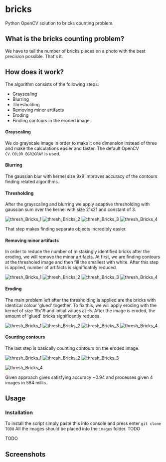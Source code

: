 # bricks
Python OpenCV solution to bricks counting problem.
## What is the bricks counting problem?
We have to tell the number of bricks pieces on a photo with the best precision possible. That's it.
## How does it work?

The algorithm consists of the following steps:
- Grayscaling
- Blurring
- Thresholding
- Removing minor artifacts
- Eroding
- Finding contours in the eroded image

#### Grayscaling
  We do grayscale image in order to make it one dimension instead of three and make the calculations easier and faster. The default OpenCV `CV.COLOR_BGR2GRAY` is used.
  
#### Blurring
  The gaussian blur with kernel size 9x9 improves accuracy of the contours finding related algorithms.
  
#### Thresholding
  After the grayscaling and blurring we apply adaptive thresholding with gaussian sum over the kernel with size 21x21 and constant of 3.
  
![thresh_Bricks_1](https://user-images.githubusercontent.com/78561567/193474881-abca9091-0072-45ac-a959-587c3f161b55.jpg)
![thresh_Bricks_2](https://user-images.githubusercontent.com/78561567/193474882-c7d35d4e-5584-4f63-bf78-33e90e8cf1a3.jpg)
![thresh_Bricks_3](https://user-images.githubusercontent.com/78561567/193474876-6f2a340b-d5cf-4851-886b-80cef0afdc5f.jpg)
![thresh_Bricks_4](https://user-images.githubusercontent.com/78561567/193474884-0044a157-e3f4-4216-a707-fd59197ba9cf.jpg)

That step makes finding separate objects incredibly easier.

#### Removing minor artifacts
  In order to reduce the number of mistakingly identified bricks after the eroding, we will remove the minor artifacts. At first, we are finding contours at the thresholed image and then fill the smallest with white. After this step is applied, number of artifacts is significatnly reduced.
  
  ![thresh_Bricks_1](https://user-images.githubusercontent.com/78561567/193475116-a58ede47-0879-4fbb-b5f3-75d13394561b.jpg)
![thresh_Bricks_2](https://user-images.githubusercontent.com/78561567/193475118-a12ceaf3-29dd-4e90-a9fb-1deae37de313.jpg)
![thresh_Bricks_3](https://user-images.githubusercontent.com/78561567/193475119-0dd1cb33-a29d-454c-bb19-b800380efba7.jpg)
![thresh_Bricks_4](https://user-images.githubusercontent.com/78561567/193475121-752334bb-4a03-4fe4-a9b3-5f2ac161c9fc.jpg)


#### Eroding
  The main problem left after the thresholding is applied are the bricks with identical colour 'glued' together. To fix this, we will apply eroding with the kernel of size 19x19 and initial values at -5. After the image is eroded, the amount of 'glued' bricks significantly reduces.
  
![thresh_Bricks_1](https://user-images.githubusercontent.com/78561567/193475236-a8673b99-d319-47f0-909c-a64bd646e7de.jpg)
![thresh_Bricks_2](https://user-images.githubusercontent.com/78561567/193475238-1797f709-ba1c-4014-b98a-bc94e2ba451a.jpg)
![thresh_Bricks_3](https://user-images.githubusercontent.com/78561567/193475240-7263641b-780d-4ac9-9ff1-1d8b8ec690d5.jpg)
![thresh_Bricks_4](https://user-images.githubusercontent.com/78561567/193475241-c14c1544-6e6d-4e96-bdf2-5d69727bc6da.jpg)

#### Counting contours
  The last step is basically counting contours on the eroded image.

![thresh_Bricks_1](https://user-images.githubusercontent.com/78561567/193475331-1a3efa5a-47e0-450f-a6ae-1e0034c38e3f.jpg)
![thresh_Bricks_2](https://user-images.githubusercontent.com/78561567/193475334-2123a4ed-b5ac-4d1d-aead-f284b0e7d945.jpg)
![thresh_Bricks_3](https://user-images.githubusercontent.com/78561567/193475336-c6cf4519-5080-4447-a3c6-d2ce846ca760.jpg)


![thresh_Bricks_4](https://user-images.githubusercontent.com/78561567/193475338-7aa3e881-c00c-4da2-8332-909581b17f00.jpg)

Given approach gives satisfying accuracy ~0.94 and processes given 4 images in 584 millis.

## Usage

### Installation
  To install the script simply paste this into console and press enter `git clone TODO`
  All the images should be placed into the `images` folder. TODO 

TODO
## Screenshots

